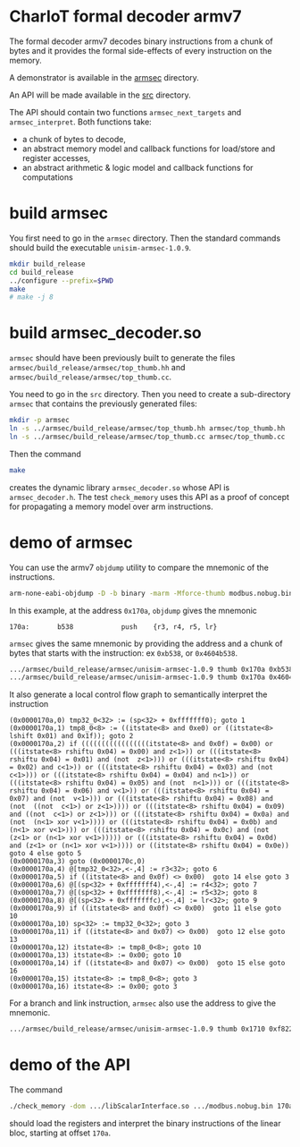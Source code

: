 CharIoT formal decoder armv7
============================

The formal decoder armv7 decodes binary instructions from a chunk of bytes
and it provides the formal side-effects of every instruction on the memory.

A demonstrator is available in the [armsec](armsec) directory.

An API will be made available in the [src](src) directory.

The API should contain two functions `armsec_next_targets` and
`armsec_interpret`. Both functions take:

* a chunk of bytes to decode,
* an abstract memory model and callback functions for load/store
  and register accesses,
* an abstract arithmetic & logic model and callback functions for
  computations

# build armsec

You first need to go in the `armsec` directory.
Then the standard commands should build the executable `unisim-armsec-1.0.9`.

```sh
mkdir build_release
cd build_release
../configure --prefix=$PWD
make
# make -j 8
```

# build armsec\_decoder.so

`armsec` should have been previously built to generate the files
`armsec/build_release/armsec/top_thumb.hh` and
`armsec/build_release/armsec/top_thumb.cc`.

You need to go in the `src` directory. Then you need to create a
sub-directory `armsec` that contains the previously generated files:

```sh
mkdir -p armsec
ln -s ../armsec/build_release/armsec/top_thumb.hh armsec/top_thumb.hh
ln -s ../armsec/build_release/armsec/top_thumb.cc armsec/top_thumb.cc
```

Then the command

```sh
make
```

creates the dynamic library `armsec_decoder.so` whose API is
`armsec_decoder.h`. The test `check_memory` uses this API as
a proof of concept for propagating a memory model over arm
instructions.

# demo of armsec

You can use the armv7 `objdump` utility to compare the mnemonic of the
instructions.

```sh
arm-none-eabi-objdump -D -b binary -marm -Mforce-thumb modbus.nobug.bin | less
```

In this example, at the address `0x170a`, `objdump` gives
the mnemonic

```
170a:       b538            push    {r3, r4, r5, lr}
```

`armsec` gives the same mnemonic by providing the address and a chunk of bytes
that starts with the instruction: ex `0xb538`, or  `0x4604b538`.

```sh
.../armsec/build_release/armsec/unisim-armsec-1.0.9 thumb 0x170a 0xb538
.../armsec/build_release/armsec/unisim-armsec-1.0.9 thumb 0x170a 0x4604b538
```

It also generate a local control flow graph to semantically interpret the
instruction

```
(0x0000170a,0) tmp32_0<32> := (sp<32> + 0xfffffff0); goto 1
(0x0000170a,1) tmp8_0<8> := ((itstate<8> and 0xe0) or ((itstate<8> lshift 0x01) and 0x1f)); goto 2
(0x0000170a,2) if (((((((((((((((((itstate<8> and 0x0f) = 0x00) or (((itstate<8> rshiftu 0x04) = 0x00) and z<1>)) or (((itstate<8> rshiftu 0x04) = 0x01) and (not  z<1>))) or (((itstate<8> rshiftu 0x04) = 0x02) and c<1>)) or (((itstate<8> rshiftu 0x04) = 0x03) and (not  c<1>))) or (((itstate<8> rshiftu 0x04) = 0x04) and n<1>)) or (((itstate<8> rshiftu 0x04) = 0x05) and (not  n<1>))) or (((itstate<8> rshiftu 0x04) = 0x06) and v<1>)) or (((itstate<8> rshiftu 0x04) = 0x07) and (not  v<1>))) or (((itstate<8> rshiftu 0x04) = 0x08) and (not  ((not  c<1>) or z<1>)))) or (((itstate<8> rshiftu 0x04) = 0x09) and ((not  c<1>) or z<1>))) or (((itstate<8> rshiftu 0x04) = 0x0a) and (not  (n<1> xor v<1>)))) or (((itstate<8> rshiftu 0x04) = 0x0b) and (n<1> xor v<1>))) or (((itstate<8> rshiftu 0x04) = 0x0c) and (not  (z<1> or (n<1> xor v<1>))))) or (((itstate<8> rshiftu 0x04) = 0x0d) and (z<1> or (n<1> xor v<1>)))) or ((itstate<8> rshiftu 0x04) = 0x0e))  goto 4 else goto 5
(0x0000170a,3) goto (0x0000170c,0)
(0x0000170a,4) @[tmp32_0<32>,<-,4] := r3<32>; goto 6
(0x0000170a,5) if ((itstate<8> and 0x0f) <> 0x00)  goto 14 else goto 3
(0x0000170a,6) @[(sp<32> + 0xfffffff4),<-,4] := r4<32>; goto 7
(0x0000170a,7) @[(sp<32> + 0xfffffff8),<-,4] := r5<32>; goto 8
(0x0000170a,8) @[(sp<32> + 0xfffffffc),<-,4] := lr<32>; goto 9
(0x0000170a,9) if ((itstate<8> and 0x0f) <> 0x00)  goto 11 else goto 10
(0x0000170a,10) sp<32> := tmp32_0<32>; goto 3
(0x0000170a,11) if ((itstate<8> and 0x07) <> 0x00)  goto 12 else goto 13
(0x0000170a,12) itstate<8> := tmp8_0<8>; goto 10
(0x0000170a,13) itstate<8> := 0x00; goto 10
(0x0000170a,14) if ((itstate<8> and 0x07) <> 0x00)  goto 15 else goto 16
(0x0000170a,15) itstate<8> := tmp8_0<8>; goto 3
(0x0000170a,16) itstate<8> := 0x00; goto 3
```

For a branch and link instruction, `armsec` also use the address to give the
mnemonic.

```sh
.../armsec/build_release/armsec/unisim-armsec-1.0.9 thumb 0x1710 0xf822f000
```

# demo of the API

The command

```sh
./check_memory -dom .../libScalarInterface.so .../modbus.nobug.bin 170a memory.json
```

should load the registers and interpret the binary instructions of the linear
bloc, starting at offset `170a`.

